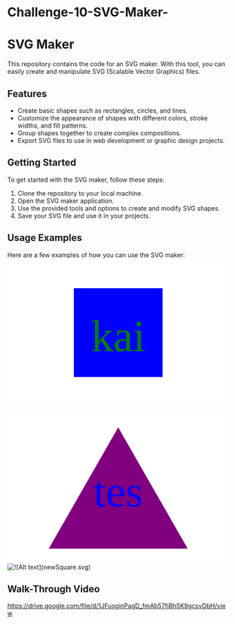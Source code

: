# Challenge-10-SVG-Maker-
# SVG Maker

This repository contains the code for an SVG maker. With this tool, you can easily create and manipulate SVG (Scalable Vector Graphics) files.

## Features

- Create basic shapes such as rectangles, circles, and lines.
- Customize the appearance of shapes with different colors, stroke widths, and fill patterns.
- Group shapes together to create complex compositions.
- Export SVG files to use in web development or graphic design projects.

## Getting Started

To get started with the SVG maker, follow these steps:

1. Clone the repository to your local machine.
2. Open the SVG maker application.
3. Use the provided tools and options to create and modify SVG shapes.
4. Save your SVG file and use it in your projects.

## Usage Examples

Here are a few examples of how you can use the SVG maker:
![!\[Alt text\](logo.svg)](examples/KaiExample.svg)

![Alt text](examples/triangleTes.svg)
![
!\[Alt text\](newSquare.svg)](examples/newSquare.svg)

## Walk-Through Video
https://drive.google.com/file/d/1JFuoginPagD_fmAb57fjBh5K9gcsvDbH/view